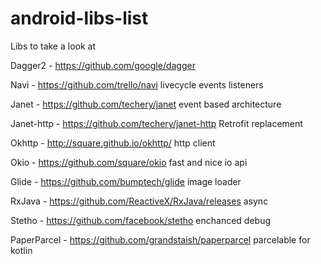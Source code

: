 # android-libs-list
Libs to take a look at

Dagger2 - https://github.com/google/dagger

Navi - https://github.com/trello/navi livecycle events listeners

Janet - https://github.com/techery/janet event based architecture

Janet-http - https://github.com/techery/janet-http Retrofit replacement

Okhttp - http://square.github.io/okhttp/ http client

Okio - https://github.com/square/okio fast and nice io api

Glide - https://github.com/bumptech/glide image loader

RxJava - https://github.com/ReactiveX/RxJava/releases async

Stetho - https://github.com/facebook/stetho enchanced debug

PaperParcel - https://github.com/grandstaish/paperparcel parcelable for kotlin


